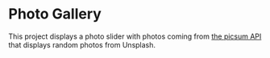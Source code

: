 # Photo Gallery

This project displays a photo slider with photos coming from [the picsum API](https://picsum.photos) that displays random photos from Unsplash.

## 


### 

